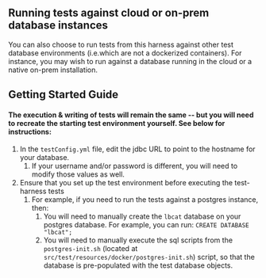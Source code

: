 ## Running tests against cloud or on-prem database instances

You can also choose to run tests from this harness against other test database environments (i.e.which are not a dockerized containers). 
For instance, you may wish to run against a database running in the cloud or a native on-prem installation.

## Getting Started Guide
#### The execution & writing of tests will remain the same -- but you will need to recreate the starting test environment yourself. See below for instructions:
1. In the `testConfig.yml` file, edit the jdbc URL to point to the hostname for your database.
    1. If your username and/or password is different, you will need to modify those values as well.
1. Ensure that you set up the test environment before executing the test-harness tests
    1. For example, if you need to run the tests against a postgres instance, then:
        1. You will need to manually create the `lbcat` database on your postgres database. 
        For example, you can run: `CREATE DATABASE "lbcat";`
        1. You will need to manually execute the sql scripts from the `postgres-init.sh` (located at `src/test/resources/docker/postgres-init.sh`)
        script, so that the database is pre-populated with the test database objects.

